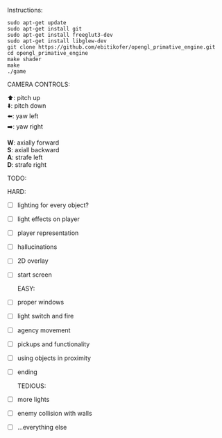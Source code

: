 Instructions:

    sudo apt-get update
    sudo apt-get install git
    sudo apt-get install freeglut3-dev
    sudo apt-get install libglew-dev
    git clone https://github.com/ebitikofer/opengl_primative_engine.git
    cd opengl_primative_engine
    make shader
    make
    ./game

CAMERA CONTROLS:

:arrow_up:: pitch up  
:arrow_down:: pitch down  
:arrow_left:: yaw left  
:arrow_right:: yaw right  

**W**: axially forward  
**S**: axiall backward  
**A**: strafe left  
**D**: strafe right  

TODO:

   HARD:
- [ ] lighting for every object?
- [ ] light effects on player
- [ ] player representation
- [ ] hallucinations
- [ ] 2D overlay
- [ ] start screen

   EASY:
- [ ] proper windows
- [ ] light switch and fire
- [ ] agency movement
- [ ] pickups and functionality
- [ ] using objects in proximity
- [ ] ending

   TEDIOUS:
- [ ] more lights
- [ ] enemy collision with walls
- [ ] ...everything else
